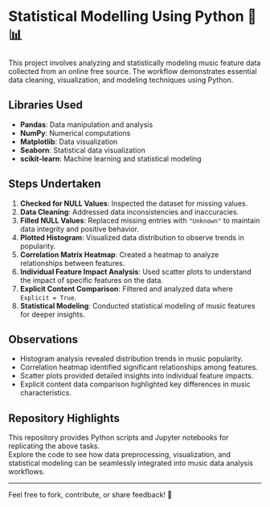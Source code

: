 # Statistical Modelling Using Python 🎵📊  

This project involves analyzing and statistically modeling music feature data collected from an online free source. The workflow demonstrates essential data cleaning, visualization, and modeling techniques using Python.  

## Libraries Used  
- **Pandas**: Data manipulation and analysis  
- **NumPy**: Numerical computations  
- **Matplotlib**: Data visualization  
- **Seaborn**: Statistical data visualization  
- **scikit-learn**: Machine learning and statistical modeling  

## Steps Undertaken  
1. **Checked for NULL Values**: Inspected the dataset for missing values.  
2. **Data Cleaning**: Addressed data inconsistencies and inaccuracies.  
3. **Filled NULL Values**: Replaced missing entries with `"Unknown"` to maintain data integrity and positive behavior.  
4. **Plotted Histogram**: Visualized data distribution to observe trends in popularity.  
5. **Correlation Matrix Heatmap**: Created a heatmap to analyze relationships between features.  
6. **Individual Feature Impact Analysis**: Used scatter plots to understand the impact of specific features on the data.  
7. **Explicit Content Comparison**: Filtered and analyzed data where `Explicit = True`.  
8. **Statistical Modeling**: Conducted statistical modeling of music features for deeper insights.  

## Observations  
- Histogram analysis revealed distribution trends in music popularity.  
- Correlation heatmap identified significant relationships among features.  
- Scatter plots provided detailed insights into individual feature impacts.  
- Explicit content data comparison highlighted key differences in music characteristics.  

## Repository Highlights  
This repository provides Python scripts and Jupyter notebooks for replicating the above tasks.  
Explore the code to see how data preprocessing, visualization, and statistical modeling can be seamlessly integrated into music data analysis workflows.  

---

Feel free to fork, contribute, or share feedback! 🚀  
